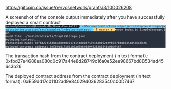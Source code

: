 https://gitcoin.co/issue/nervosnetwork/grants/3/100026208

A screenshot of the console output immediately after you have successfully deployed a smart contract
![Screenshot of the transaction](https://github.com/arnaudatcomet/nervos/blob/main/task-2/transaction.png)

The transaction hash from the contract deployment (in text format).:
0xfbd27e4688ea080d0c917a44e8d28749c16a0e52ee98667bd88534ad456c3b26

The deployed contract address from the contract deployment (in text format):
0xE59dd17c01102ad9e840294036283540c00D7467